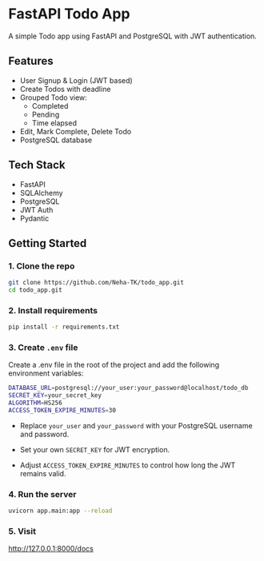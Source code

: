 # FastAPI Todo App

A simple Todo app using FastAPI and PostgreSQL with JWT authentication.

## Features

- User Signup & Login (JWT based)
- Create Todos with deadline
- Grouped Todo view:
  - Completed
  - Pending
  - Time elapsed
- Edit, Mark Complete, Delete Todo
- PostgreSQL database

## Tech Stack

- FastAPI
- SQLAlchemy
- PostgreSQL
- JWT Auth
- Pydantic

## Getting Started

### 1. Clone the repo

```bash
git clone https://github.com/Neha-TK/todo_app.git
cd todo_app.git
```

### 2. Install requirements

```bash
pip install -r requirements.txt
```

### 3. Create `.env` file
Create a .env file in the root of the project and add the following environment variables:

```bash
DATABASE_URL=postgresql://your_user:your_password@localhost/todo_db
SECRET_KEY=your_secret_key
ALGORITHM=HS256
ACCESS_TOKEN_EXPIRE_MINUTES=30
```

* Replace `your_user` and `your_password` with your PostgreSQL username and password.

* Set your own `SECRET_KEY` for JWT encryption.

* Adjust `ACCESS_TOKEN_EXPIRE_MINUTES` to control how long the JWT remains valid.

### 4. Run the server
```bash
uvicorn app.main:app --reload
```

### 5. Visit

http://127.0.0.1:8000/docs
